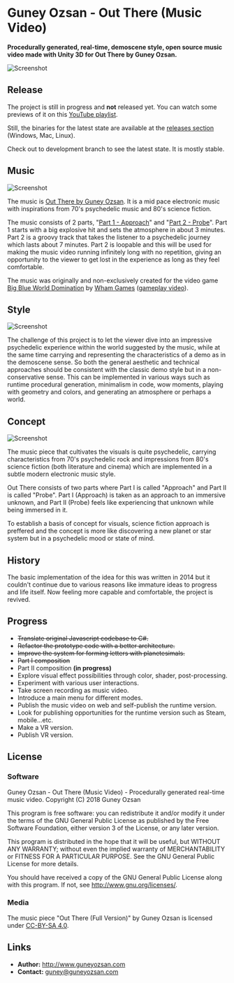 # Guney Ozsan - Out There (Music Video)
**Procedurally generated, real-time, demoscene style, open source music video made with Unity 3D for Out There by Guney Ozsan.**

![Screenshot](https://i.imgur.com/6bidGGB.gif?1 "Screenshot")

## Release

The project is still in progress and **not** released yet. You can watch some previews of it on this [YouTube playlist](https://www.youtube.com/playlist?list=PLBYE9YLbsJSD-Seaq95rhKokDs5wc5nim).

Still, the binaries for the latest state are available at the [releases section](https://github.com/guneyozsan/Guney-Ozsan-Out-There-Music-Video-Unity-3D-Demo/releases) (Windows, Mac, Linux).

Check out to development branch to see the latest state. It is mostly stable.

## Music

![Screenshot](https://i.imgur.com/zhKFZWM.gif?1 "Screenshot")

The music is [Out There by Guney Ozsan](https://open.spotify.com/album/59xmXDNHhe1vJWit5tIJ3r). It is a mid pace electronic music with inspirations from 70's psychedelic music and 80's science fiction.

The music consists of 2 parts, "[Part 1 - Approach](https://soundcloud.com/guneyozsan/guney-ozsan-out-there-part-1-approach?in=guneyozsan/sets/guney-ozsan-out-there)" and "[Part 2 - Probe](https://soundcloud.com/guneyozsan/guney-ozsan-out-there-part-2-probe?in=guneyozsan/sets/guney-ozsan-out-there)". Part 1 starts with a big explosive hit and sets the atmosphere in about 3 minutes. Part 2 is a groovy track that takes the listener to a psychedelic journey which lasts about 7 minutes. Part 2 is loopable and this will be used for making the music video running infinitely long with no repetition, giving an opportunity to the viewer to get lost in the experience as long as they feel comfortable.

The music was originally and non-exclusively created for the video game [Big Blue World Domination](http://www.adventuregamestudio.co.uk/site/games/game/1561/) by [Wham Games](http://www.adventuregamestudio.co.uk/site/games/author/WHAM/) ([gameplay video](https://www.youtube.com/watch?v=YI0yjCBDnoA)).

## Style

![Screenshot](https://i.imgur.com/0Q7BDvB.gif?1 "Screenshot")

The challenge of this project is to let the viewer dive into an impressive psychedelic experience within the world suggested by the music, while at the same time carrying and representing the characteristics of a demo as in the demoscene sense. So both the general aesthetic and technical approaches should be consistent with the classic demo style but in a non-conservative sense. This can be implemented in various ways such as runtime procedural generation, minimalism in code, wow moments, playing with geometry and colors, and generating an atmosphere or perhaps a world. 

## Concept

![Screenshot](https://i.imgur.com/W49RTpy.gif?1 "Screenshot")

The music piece that cultivates the visuals is quite psychedelic, carrying characteristics from 70's psychedelic rock and impressions from 80's science fiction (both literature and cinema) which are implemented in a subtle modern electronic music style.

Out There consists of two parts where Part I is called "Approach" and Part II is called "Probe". Part I (Approach) is taken as an approach to an immersive unknown, and Part II (Probe) feels like experiencing that unknown while being immersed in it.

To establish a basis of concept for visuals, science fiction approach is preffered and the concept is more like discovering a new planet or star system but in a psychedelic mood or state of mind.

## History

The basic implementation of the idea for this was written in 2014 but it couldn't continue due to various reasons like immature ideas to progress and life itself. Now feeling more capable and comfortable, the project is revived. 

## Progress

- ~~Translate original Javascript codebase to C#.~~
- ~~Refactor the prototype code with a better architecture.~~
- ~~Improve the system for forming letters with planetesimals.~~
- ~~Part I composition~~
- Part II composition **(in progress)**
- Explore visual effect possibilities through color, shader, post-processing.
- Experiment with various user interactions.
- Take screen recording as music video.
- Introduce a main menu for different modes.
- Publish the music video on web and self-publish the runtime version.
- Look for publishing opportunities for the runtime version such as Steam, mobile...etc.
- Make a VR version.
- Publish VR version.

## License

### Software

Guney Ozsan - Out There (Music Video) - Procedurally generated real-time music video.
Copyright (C) 2018 Guney Ozsan

This program is free software: you can redistribute it and/or modify
it under the terms of the GNU General Public License as published by
the Free Software Foundation, either version 3 of the License, or
any later version.

This program is distributed in the hope that it will be useful,
but WITHOUT ANY WARRANTY; without even the implied warranty of
MERCHANTABILITY or FITNESS FOR A PARTICULAR PURPOSE.  See the
GNU General Public License for more details.

You should have received a copy of the GNU General Public License
along with this program.  If not, see <http://www.gnu.org/licenses/>.

### Media

The music piece "Out There (Full Version)" by Guney Ozsan is licensed under [CC-BY-SA 4.0](https://creativecommons.org/licenses/by-sa/4.0/).

## Links

* **Author:** http://www.guneyozsan.com
* **Contact:** guney@guneyozsan.com
